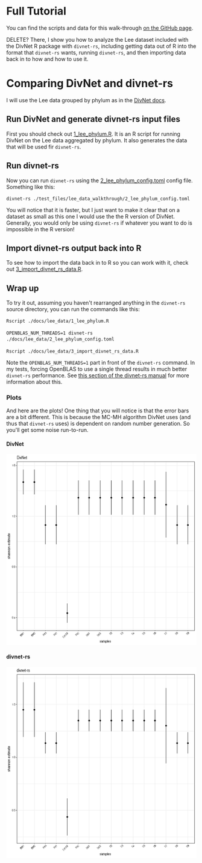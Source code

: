 # Full Tutorial

You can find the scripts and data for this walk-through [on the GitHub page](https://github.com/mooreryan/divnet-rs/tree/master/test_files/lee_data_walkthrough).

DELETE? There, I show you how to analyze the Lee dataset included with the DivNet R package with `divnet-rs`, including getting data out of R into the format that `divnet-rs` wants, running `divnet-rs`, and then importing data back in to how and how to use it.

# Comparing DivNet and divnet-rs

I will use the Lee data grouped by phylum as in the [DivNet docs](https://github.com/adw96/DivNet/blob/31e04e29e4f3c02ea07c7f35873ee6743b79170a/vignettes/getting-started.Rmd).

## Run DivNet and generate divnet-rs input files

First you should check out [1_lee_phylum.R](https://github.com/mooreryan/divnet-rs/tree/master/test_files/lee_data_walkthrough/1_lee_phylum.R).  It is an R script for running DivNet on the Lee data aggregated by phylum.  It also generates the data that will be used fir `divnet-rs`.

## Run divnet-rs



Now you can run `divnet-rs` using the [2_lee_phylum_config.toml](https://github.com/mooreryan/divnet-rs/tree/master/test_files/lee_data_walkthrough/2_lee_phylum_config.toml) config file.  Something like this:

```
divnet-rs ./test_files/lee_data_walkthrough/2_lee_phylum_config.toml
```

You will notice that it is faster, but I just want to make it clear that on a dataset as small as this one I would use the the R version of DivNet.  Generally, you would only be using `divnet-rs` if whatever you want to do is impossible in the R version!

## Import divnet-rs output back into R

To see how to import the data back in to R so you can work with it, check out [3_import_divnet_rs_data.R](https://github.com/mooreryan/divnet-rs/tree/master/test_files/lee_data_walkthrough/3_import_divnet_rs_data.R).

## Wrap up

To try it out, assuming you haven't rearranged anything in the `divnet-rs` source directory, you can run the commands like this:

```
Rscript ./docs/lee_data/1_lee_phylum.R

OPENBLAS_NUM_THREADS=1 divnet-rs ./docs/lee_data/2_lee_phylum_config.toml

Rscript ./docs/lee_data/3_import_divnet_rs_data.R
```

Note the `OPENBLAS_NUM_THREADS=1` part in front of the `divnet-rs` command.  In my tests, forcing OpenBLAS to use a single thread results in much better `divnet-rs` performance.  See [this section of the divnet-rs manual](./config_files.md#number-of-threads) for more information about this.

### Plots

And here are the plots!  One thing that you will notice is that the error bars are a bit different.  This is because the MC-MH algorithm DivNet uses (and thus that `divnet-rs` uses) is dependent on random number generation.  So you'll get some noise run-to-run.

#### DivNet

![Lee phylum DivNet](./images/lee_phylum_divnet_plot.png)

#### divnet-rs

![Lee phylum divnet-rs](./images/lee_phylum_divnet_rs_plot.png)
